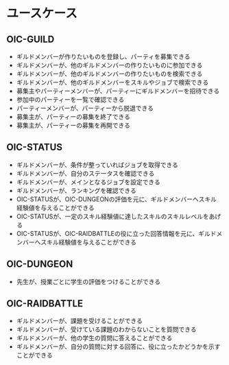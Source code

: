 # ユースケース

## OIC-GUILD

- ギルドメンバーが作りたいものを登録し、パーティを募集できる    
- ギルドメンバーが、他のギルドメンバーの作りたいものに参加できる    
- ギルドメンバーが、他のギルドメンバーの作りたいものを検索できる
- ギルドメンバーが、他のギルドメンバーをスキルやジョブで検索できる
- 募集主やパーティーメンバーが、パーティーにギルドメンバーを招待できる
- 参加中のパーティーを一覧で確認できる
- パーティーメンバーが、パーティーから脱退できる
- 募集主が、パーティーの募集を終了できる
- 募集主が、パーティーの募集を再開できる

## OIC-STATUS

- ギルドメンバーが、条件が整っていればジョブを取得できる
- ギルドメンバーが、自分のステータスを確認できる
- ギルドメンバーが、メインとなるジョブを設定できる
- ギルドメンバーが、ランキングを確認できる
- OIC-STATUSが、OIC-DUNGEONの評価を元に、ギルドメンバーへスキル経験値を与えることができる
- OIC-STATUSが、一定のスキル経験値に達したスキルのスキルレベルをあげる
- OIC-STATUSが、OIC-RAIDBATTLEの役に立った回答情報を元に、ギルドメンバーへスキル経験値を与えることができる

## OIC-DUNGEON

- 先生が、授業ごとに学生の評価をつけることができる

## OIC-RAIDBATTLE

- ギルドメンバーが、課題を受けることができる
- ギルドメンバーが、受けている課題のわからないことを質問できる
- ギルドメンバーが、他の学生の質問に答えることができる
- ギルドメンバーが、自分の質問に対する回答に、役に立ったかどうかを示すことができる
